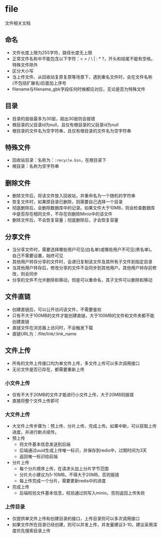 # file
文件相关文档

## 命名
- 文件长度上限为255字符，路径长度无上限
- 正常文件名称中不能包含以下字符：< > / \ | : * ?，开头和结尾不能有空格。特殊文件除外
- 区分大小写
- 当上传文件、从回收站复原复原等场景下，遇到重名文件时，会在文件名称(不包括扩展名)后面加上序号
- filename与filename_gbk字段任何时候都应对应，无论是否为特殊文件

## 目录
- 目录的层级最多为30层，超出30层则会报错
- 根目录的父目录id为null，且仅有根目录的父目录id为null
- 根目录的文件名为空字符串，且仅有根目录的文件名为空字符串

## 特殊文件
- 回收站目录：名称为：`:recycle.bin`，在根目录下
- 根目录：名称为空字符串

## 删除文件
- 删除文件后，将该文件放入回收站，并重命名为一个随机的字符串
- 恢复文件时，如果原目录已删除，则需要自己选择一个目录
- 彻底删除后，会删除数据库中的记录。如果文件大于10MB，则会检查数据库中是否存在相同文件，不存在则删除Minio中的该文件
- 删除文件后，不会恢复容量；彻底删除后，才会恢复容量

## 分享文件
- 当分享文件时，需要选择哪些用户可见(白名单)或哪些用户不可见(黑名单)。自己不需要设置，始终可见
- 其他用户转存分享的文件时，会递归复制该文件及其所有子文件到指定目录
- 当其他用户转存后，修改分享的文件不会同步到其他用户。其他用户转存前修改，则会同步
- 分享的文件不允许删除和移动，但是可以重命名，其子文件可以删除和移动

## 文件直链
- 创建直链后，可以公开访问该文件，不需要鉴权
- 只有不大于100MB的文件才能创建直链，大于100MB的文件和文件夹都不能创建直链
- 直链文件在浏览器上访问时，不会触发下载
- 直链URL为：/file/link/:link_name

## 文件上传
- 所有的文件上传接口均为单文件上传，多文件上传可以多次调用接口
- 无论文件是否已存在，都需要重新上传

### 小文件上传
- 仅有不大于20MB的文件才能进行小文件上传，大于20MB则报错
- 直接将整个文件上传即可

### 大文件上传
- 大文件上传步骤为：预上传、分片上传、完成上传。如果中断，可以获取上传进度，并进行断点续传。
- 预上传
    - 将文件基本信息发送到后端
    - 后端通过uuid生成上传唯一标识，并保存到redis中，过期时间为3天
    - 返回唯一标识给前端
- 分片上传
    - 每个分片顺序上传，在请求头加上分片字节范围
    - 分片大小建议为5-10MB。不得大于20MB，否则报错
    - 每上传完成一个分片，需要更新redis中的进度
- 完成上传
    - 后端校验文件基本信息，校验通过则写入minio，否则返回上传失败

### 上传目录
- 仅提供单文件上传和创建目录的接口，上传目录则可以多次调用接口
- 如果文件所在目录已经创建，则可以并发上传，并发量建议3-10。建议采用深度优先搜索目录上传
